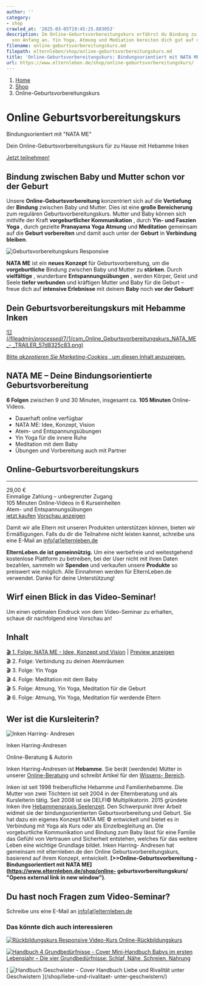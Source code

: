 ```yaml
---
author: ''
category:
- shop
crawled_at: '2025-03-05T19:45:25.883053'
description: Im Online-Geburtsvorbereitungskurs erfährst du Bindung zu deinem Baby
  von Anfang an. Yin Yoga, Atmung und Mediation bereiten dich gut auf die Geburt vor.
filename: online-geburtsvorbereitungskurs.md
filepath: elternleben/shop/online-geburtsvorbereitungskurs.md
title: 'Online-Geburtsvorbereitungskurs: Bindungsorientiert mit NATA ME'
url: https://www.elternleben.de/shop/online-geburtsvorbereitungskurs/
---
```


  1. [ Home ](/)
  2. [ Shop ](/shop)
  3. Online-Geburtsvorbereitungskurs



#  Online Geburtsvorbereitungskurs

Bindungsorientiert mit "NATA ME"

Dein Online-Geburtsvorbereitungskurs für zu Hause mit Hebamme Inken

[ Jetzt teilnehmen!
](https://shop.elternleben.de/s/elternleben/geburtsvorbereitungskurs/payment)

##  Bindung zwischen Baby und Mutter schon vor der Geburt

Unsere **Online-Geburtsvorbereitung** konzentriert sich auf die **Vertiefung**
der **Bindung** zwischen Baby und Mutter. Dies ist eine **große Bereicherung**
zum regulären Geburtsvorbereitungskurs. Mutter und Baby können sich mithilfe
der Kraft **vorgeburtlicher Kommunikation** , durch **Yin- und Faszien Yoga**
, durch gezielte **Pranayama Yoga Atmung** und **Meditation** gemeinsam auf
die **Geburt vorbereiten** und damit auch unter der **Geburt** in **Verbindung
bleiben**.

![Geburtsvorbereitungskurs
Responsive](/fileadmin/_processed_/b/0/csm_Geburtsvorbereitung_teaser_fd81b71037.png)

**NATA ME** ist ein **neues Konzept** für Geburtsvorbereitung, um die
**vorgeburtliche** Bindung zwischen Baby und Mutter zu **stärken**. Durch
**vielfältige** , wunderbare **Entspannungsübungen** , werden Körper, Geist
und Seele **tiefer verbunden** und kräftigen Mutter und Baby für die Geburt –
freue dich auf **intensive Erlebnisse** mit deinem **Baby** noch **vor der
Geburt**!

##  Dein Geburtsvorbereitungskurs mit Hebamme Inken

[ ![](/fileadmin/_processed_/7/1/csm_Online_Geburtsvorbereitungskurs_NATA_ME_-
_TRAILER_57d8325c83.png) ](javascript:Cookiebot.renew\(\))

[Bitte _akzeptieren Sie Marketing-Cookies_ , um diesen Inhalt
anzuzeigen.](javascript:Cookiebot.renew\(\))

## NATA ME – Deine Bindungsorientierte Geburtsvorbereitung

**6 Folgen** zwischen 9 und 30 Minuten, insgesamt ca. **105 Minuten** Online-
Videos.

  * Dauerhaft online verfügbar
  * NATA ME: Idee, Konzept, Vision
  * Atem- und Entspannungsübungen
  * Yin Yoga für die innere Ruhe
  * Meditation mit dem Baby
  * Übungen und Vorbereitung auch mit Partner

## Online-Geburtsvorbereitungskurs  
  
---  
29,00 €  
Einmalige Zahlung – unbegrenzter
Zugang  
105 Minuten Online-Videos in 6
Kurseinheiten  
Atem- und Entspannungsübungen  
[jetzt
kaufen](https://shop.elternleben.de/s/elternleben/geburtsvorbereitungskurs/payment)
[Vorschau
anzeigen](https://elopage.com/s/elternleben/geburtsvorbereitungskurs/preview?lesson_id=183049)  
  
Damit wir alle Eltern mit unseren Produkten unterstützen können, bieten wir
Ermäßigungen. Falls du dir die Teilnahme nicht leisten kannst, schreibe uns
eine E-Mail an
[info[at]elternleben.de](javascript:linkTo_UnCryptMailto\(%27nbjmup%2BjogpAfmufsomfcfo%5C%2Fef%27\);)

**ElternLeben.de ist gemeinnützig.** Um eine werbefreie und weitestgehend
kostenlose Plattform zu betreiben, bei der User nicht mit ihren Daten
bezahlen, sammeln wir **Spenden** und verkaufen unsere **Produkte** so
preiswert wie möglich. Alle Einnahmen werden für ElternLeben.de verwendet.
Danke für deine Unterstützung!

##  Wirf einen Blick in das Video-Seminar!

Um einen optimalen Eindruck von dem Video-Seminar zu erhalten,  
schaue dir nachfolgend eine Vorschau an!

Inhalt  
---  
[🎬 1. Folge: NATA ME - Idee, Konzept und Vision](https://elopage.com/s/elternleben/geburtsvorbereitungskurs/preview?lesson_id=183049 "Opens external link in new window") | [Preview anzeigen](https://elopage.com/s/elternleben/geburtsvorbereitungskurs/preview?lesson_id=183049 "Opens external link in new window")  
🎬 2. Folge: Verbindung zu deinen Atemräumen  
🎬 3. Folge: Yin Yoga  
🎬 4. Folge: Meditation mit dem Baby  
🎬 5. Folge: Atmung, Yin Yoga, Meditation für die Geburt  
🎬 6. Folge: Atmung, Yin Yoga, Meditation für werdende Eltern  
  
##  Wer ist die Kursleiterin?

![Inken Harring-
Andresen](/fileadmin/_processed_/d/5/csm_Inken_Harring_Andresen_c01ec5a3d3.jpg)

Inken Harring-Andresen

Online-Beratung & Autorin

Inken Harring-Andresen ist **Hebamme**. Sie berät (werdende) Mütter in unserer
[Online-Beratung](https://www.elternleben.de/ueber-stell-uns-deine-frage/) und
schreibt Artikel für den [Wissens-
Bereich](https://www.elternleben.de/elternwissen/).

Inken ist seit 1998 freiberufliche Hebamme und Familienhebamme. Die Mutter von
zwei Töchtern ist seit 2004 in der Elternberatung und als Kursleiterin tätig.
Seit 2008 ist sie DELFI© Multiplikatorin. 2015 gründete Inken ihre
[Hebammenpraxis Seelenzeit](http://hebammenpraxisseelenzeit.de/ "Opens
external link in new window"). Den Schwerpunkt ihrer Arbeit widmet sie der
bindungsorientierten Geburtsvorbereitung und Geburt. Sie hat dazu ein eigenes
Konzept NATA ME © entwickelt und bietet es in Verbindung mit Yoga als Kurs
oder als Einzelbegleitung an. Die vorgeburtliche Kommunikation und Bindung zum
Baby lässt für eine Familie das Gefühl von Vertrauen und Sicherheit entstehen,
welches für das weitere Leben eine wichtige Grundlage bildet. Inken Harring-
Andresen hat gemeinsam mit elternleben.de den Online Geburtsvorbereitungskurs,
basierend auf ihrem Konzept, entwickelt. **[>>Online-Geburtsvorbereitung -
Bindungsorientiert mit NATA ME](https://www.elternleben.de/shop/online-
geburtsvorbereitungskurs/ "Opens external link in new window")**.

##  Du hast noch Fragen zum Video-Seminar?

Schreibe uns eine E-Mail an
[info[at]elternleben.de](javascript:linkTo_UnCryptMailto\(%27nbjmup%2BjogpAfmufsomfcfo%5C%2Fef%27\);)

### Das könnte dich auch interessieren

[ ![Rückbildungskurs
Responsive](/fileadmin/_processed_/1/a/csm_Ru__ckbildungskurs_Responsive_1080_01_b6c3e95988.png)
Video-Kurs Online-Rückbildungskurs ](/shop/rueckbildungskurs-online/)

[ ![Handbuch 4 Grundbedürfnisse -
Cover](/fileadmin/_processed_/6/6/csm_Handbuch_Grundbeduerfnisse_teaser_eb914d5136.png)
Mini-Handbuch Babys im ersten Lebensjahr – Die vier Grundbedürfnisse: Schlaf,
Nähe, Schreien, Nahrung ](/shop/babys-im-ersten-lebensjahr/)

[ ![Handbuch Geschwister -
Cover](/fileadmin/_processed_/8/f/csm_Handbuch_Geschwister_teaser_71dab28f58.png)
Handbuch Liebe und Rivalität unter Geschwistern ](/shop/liebe-und-rivalitaet-
unter-geschwistern/)

